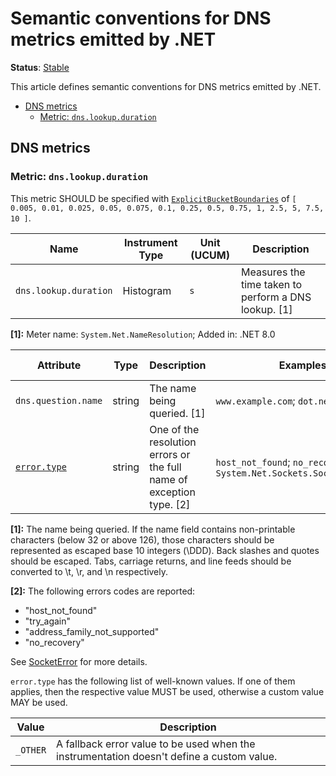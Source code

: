 <!--- Hugo front matter used to generate the website version of this page:
linkTitle: DNS
--->

# Semantic conventions for DNS metrics emitted by .NET

**Status**: [Stable][DocumentStatus]

This article defines semantic conventions for DNS metrics emitted by .NET.

<!-- toc -->

- [DNS metrics](#dns-metrics)
  - [Metric: `dns.lookup.duration`](#metric-dnslookupduration)

<!-- tocstop -->

## DNS metrics

### Metric: `dns.lookup.duration`

This metric SHOULD be specified with
[`ExplicitBucketBoundaries`](https://github.com/open-telemetry/opentelemetry-specification/tree/v1.46.0/specification/metrics/api.md#instrument-advisory-parameters)
of `[ 0.005, 0.01, 0.025, 0.05, 0.075, 0.1, 0.25, 0.5, 0.75, 1, 2.5, 5, 7.5, 10 ]`.

<!-- Tables in this document are not auto-generated and are intentionally frozen in time. From the .NET perspective this metric and its attributes are stable till the next major version. They are still experimental in the OpenTelemetry. -->
| Name     | Instrument Type | Unit (UCUM) | Description    |
| -------- | --------------- | ----------- | -------------- |
| `dns.lookup.duration` | Histogram | `s` | Measures the time taken to perform a DNS lookup. [1] |

**[1]:** Meter name: `System.Net.NameResolution`; Added in: .NET 8.0

| Attribute  | Type | Description  | Examples  | Requirement Level |
|---|---|---|---|---|
| `dns.question.name` | string | The name being queried. [1] | `www.example.com`; `dot.net` | Required |
| [`error.type`](../registry/attributes/error.md) | string | One of the resolution errors or the full name of exception type. [2] | `host_not_found`; `no_recovery`; `System.Net.Sockets.SocketException` | Conditionally Required: if and only if an error has occurred. |

**[1]:** The name being queried.
If the name field contains non-printable characters (below 32 or above 126), those characters should be represented as escaped base 10 integers (\DDD). Back slashes and quotes should be escaped. Tabs, carriage returns, and line feeds should be converted to \t, \r, and \n respectively.

**[2]:** The following errors codes are reported:

- "host_not_found"
- "try_again"
- "address_family_not_supported"
- "no_recovery"

See [SocketError](https://learn.microsoft.com/dotnet/api/system.net.sockets.socketerror)
for more details.

`error.type` has the following list of well-known values. If one of them applies, then the respective value MUST be used, otherwise a custom value MAY be used.

| Value  | Description |
|---|---|
| `_OTHER` | A fallback error value to be used when the instrumentation doesn't define a custom value. |

[DocumentStatus]: https://opentelemetry.io/docs/specs/otel/document-status
